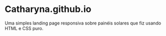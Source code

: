 # Catharyna.github.io

Uma simples landing page responsiva sobre painéis solares que fiz usando HTML e CSS puro.
